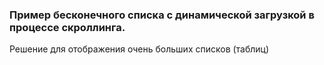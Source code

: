### Пример бесконечного списка с динамической загрузкой в процессе скроллинга. ###
Решение для отображения очень больших списков (таблиц)
